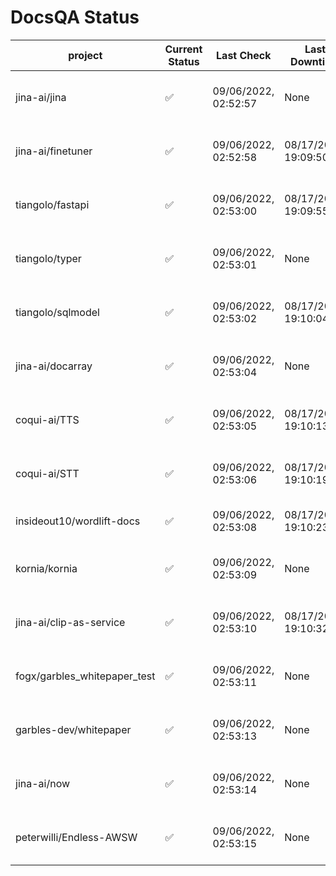 # DocsQA Status

|          project           |Current Status|     Last Check     |   Last Downtime    |              % Uptime               |
|----------------------------|--------------|--------------------|--------------------|-------------------------------------|
|jina-ai/jina                |✅            |09/06/2022, 02:52:57|None                |100.000 (since 08/29/2022, 11:24:14) |
|jina-ai/finetuner           |✅            |09/06/2022, 02:52:58|08/17/2022, 19:09:50|67.914 (since 08/15/2022, 07:09:42)  |
|tiangolo/fastapi            |✅            |09/06/2022, 02:53:00|08/17/2022, 19:09:55|67.918 (since 08/15/2022, 07:09:42)  |
|tiangolo/typer              |✅            |09/06/2022, 02:53:01|None                |100.000 (since 09/05/2022, 23:29:05) |
|tiangolo/sqlmodel           |✅            |09/06/2022, 02:53:02|08/17/2022, 19:10:04|69.601 (since 08/15/2022, 07:09:42)  |
|jina-ai/docarray            |✅            |09/06/2022, 02:53:04|None                |100.000 (since 08/24/2022, 01:39:12) |
|coqui-ai/TTS                |✅            |09/06/2022, 02:53:05|08/17/2022, 19:10:13|95.010 (since 08/15/2022, 07:09:42)  |
|coqui-ai/STT                |✅            |09/06/2022, 02:53:06|08/17/2022, 19:10:19|13.360 (since 08/15/2022, 07:09:42)  |
|insideout10/wordlift-docs   |✅            |09/06/2022, 02:53:08|08/17/2022, 19:10:23|9.028 (since 08/15/2022, 07:09:42)   |
|kornia/kornia               |✅            |09/06/2022, 02:53:09|None                |100.000 (since 08/30/2022, 13:49:49) |
|jina-ai/clip-as-service     |✅            |09/06/2022, 02:53:10|08/17/2022, 19:10:32|95.019 (since 08/15/2022, 07:09:42)  |
|fogx/garbles_whitepaper_test|✅            |09/06/2022, 02:53:11|None                |100.000 (since 09/05/2022, 12:53:01) |
|garbles-dev/whitepaper      |✅            |09/06/2022, 02:53:13|None                |1936.802 (since 08/24/2022, 01:39:12)|
|jina-ai/now                 |✅            |09/06/2022, 02:53:14|None                |100.000 (since 08/24/2022, 01:39:12) |
|peterwilli/Endless-AWSW     |✅            |09/06/2022, 02:53:15|None                |100.000 (since 09/05/2022, 08:33:35) |
